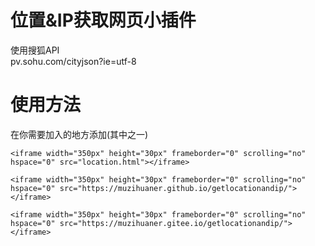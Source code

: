 # 位置&IP获取网页小插件 
使用搜狐API  
pv.sohu.com/cityjson?ie=utf-8
# 使用方法
在你需要加入的地方添加(其中之一)
```
<iframe width="350px" height="30px" frameborder="0" scrolling="no" hspace="0" src="location.html"></iframe>
```
```
<iframe width="350px" height="30px" frameborder="0" scrolling="no" hspace="0" src="https://muzihuaner.github.io/getlocationandip/"></iframe>
```
```
<iframe width="350px" height="30px" frameborder="0" scrolling="no" hspace="0" src="https://muzihuaner.gitee.io/getlocationandip/"></iframe>
```
